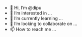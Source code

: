 - 👋 Hi, I’m @dipu
- 👀 I’m interested in ...
- 🌱 I’m currently learning ...
- 💞️ I’m looking to collaborate on ...
- 📫 How to reach me ...

<!---
imanislamdipu/imanislamdipu is a ✨ special ✨ repository because its `README.md` (this file) appears on your GitHub profile.
You can click the Preview link to take a look at your changes.
--->
